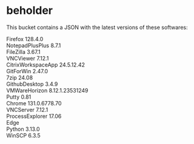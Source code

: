 # beholder
This bucket contains a JSON with the latest versions of these softwares:

Firefox            128.4.0          
NotepadPlusPlus    8.7.1            
FileZilla          3.67.1           
VNCViewer          7.12.1           
CitrixWorkspaceApp 24.5.12.42       
GitForWin          2.47.0           
7zip               24.08            
GithubDesktop      3.4.9            
VMWareHorizon      8.12.1.23531249  
Putty              0.81             
Chrome             131.0.6778.70    
VNCServer          7.12.1           
ProcessExplorer    17.06            
Edge                              
Python             3.13.0           
WinSCP             6.3.5            



